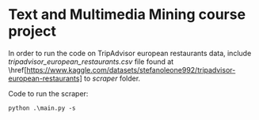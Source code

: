 # Text and Multimedia Mining course project

In order to run the code on TripAdvisor european restaurants data, include *tripadvisor_european_restaurants.csv* file found at \href[https://www.kaggle.com/datasets/stefanoleone992/tripadvisor-european-restaurants] to *scraper* folder.

Code to run the scraper:
```
python .\main.py -s
```


